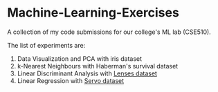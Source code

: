 # Machine-Learning-Exercises
A collection of my code submissions for our college's ML lab (CSE510).

The list of experiments are:
1. Data Visualization and PCA with iris dataset
2. k-Nearest Neighbours with Haberman's survival dataset
3. Linear Discriminant Analysis with [Lenses dataset](https://archive.ics.uci.edu/ml/datasets/lenses)
4. Linear Regression with [Servo dataset](https://archive.ics.uci.edu/ml/datasets/Servo)

